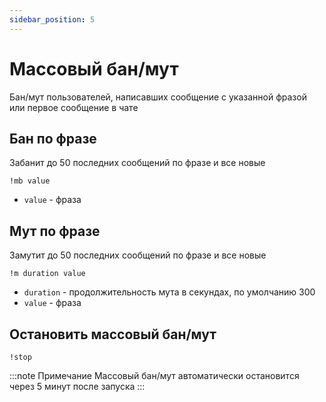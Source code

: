 ```yaml
---
sidebar_position: 5
---
```


# Массовый бан/мут

Бан/мут пользователей, написавших сообщение с указанной фразой или первое сообщение в чате

## Бан по фразе

Забанит до 50 последних сообщений по фразе и все новые

`!mb value`
- `value` - фраза

## Мут по фразе
Замутит до 50 последних сообщений по фразе и все новые

`!m duration value`
- `duration` - продолжительность мута в секундах, по умолчанию 300
- `value` - фраза

## Остановить массовый бан/мут
`!stop`

:::note Примечание
Массовый бан/мут автоматически остановится через 5 минут после запуска
:::